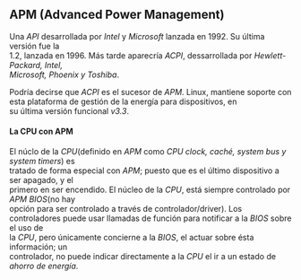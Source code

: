 ## APM (Advanced Power Management)

Una _API_ desarrollada por _Intel_ y _Microsoft_ lanzada en 1992. Su última versión fue la  
1.2, lanzada en 1996. Más tarde aparecría _ACPI_, dessarrollada por _Hewlett-Packard, Intel,_  
_Microsoft, Phoenix y Toshiba_.

Podría decirse que _ACPI_ es el sucesor de _APM_.
Linux, mantiene soporte con esta plataforma de gestión de la energía para dispositivos, en  
su última versión funcional _v3.3_.

#### La CPU con APM
El núclo de la _CPU_(definido en _APM_ como _CPU clock, caché, system bus y system timers_) es  
tratado de forma especial con _APM_; puesto que es el último dispositivo a ser apagado, y el  
primero en ser encendido. El núcleo de la _CPU_, está siempre controlado por _APM BIOS_(no hay  
opción para ser controlado a través de controlador/driver). 
Los controladores puede usar llamadas de función para notificar a la _BIOS_ sobre el uso de  
la _CPU_, pero únicamente concierne a la _BIOS_, el actuar sobre ésta información; un  
controlador, no puede indicar directamente a la _CPU_ el ir a un estado de _ahorro de energía_.
